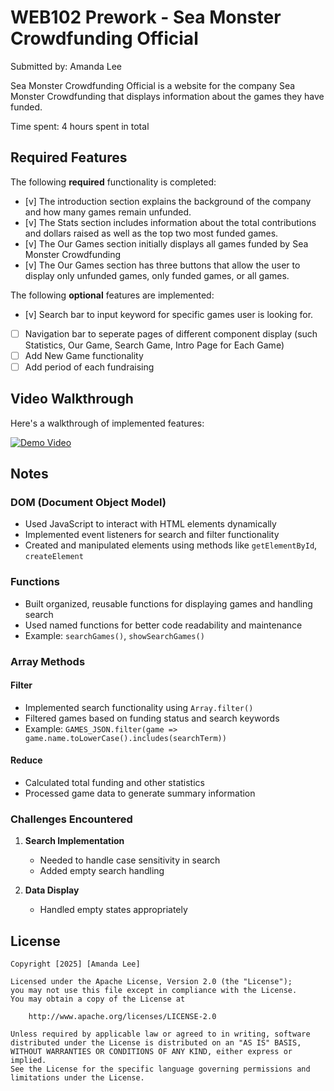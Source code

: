 # WEB102 Prework - Sea Monster Crowdfunding Official

Submitted by: Amanda Lee

Sea Monster Crowdfunding Official is a website for the company Sea Monster Crowdfunding that displays information about the games they have funded.

Time spent: 4 hours spent in total

## Required Features

The following **required** functionality is completed:

* [v] The introduction section explains the background of the company and how many games remain unfunded.
* [v] The Stats section includes information about the total contributions and dollars raised as well as the top two most funded games.
* [v] The Our Games section initially displays all games funded by Sea Monster Crowdfunding
* [v] The Our Games section has three buttons that allow the user to display only unfunded games, only funded games, or all games.

The following **optional** features are implemented:

* [v] Search bar to input keyword for specific games user is looking for.
* [ ] Navigation bar to seperate pages of different component display (such Statistics, Our Game, Search Game, Intro Page for Each Game)
* [ ] Add New Game functionality
* [ ] Add period of each fundraising

## Video Walkthrough

Here's a walkthrough of implemented features:

[![Demo Video](https://img.youtube.com/vi/735N-wgHPcc/hqdefault.jpg)](https://youtu.be/735N-wgHPcc)

## Notes
### DOM (Document Object Model)
- Used JavaScript to interact with HTML elements dynamically
- Implemented event listeners for search and filter functionality
- Created and manipulated elements using methods like `getElementById`, `createElement`

### Functions
- Built organized, reusable functions for displaying games and handling search
- Used named functions for better code readability and maintenance
- Example: `searchGames()`, `showSearchGames()`

### Array Methods
#### Filter
- Implemented search functionality using `Array.filter()`
- Filtered games based on funding status and search keywords
- Example: `GAMES_JSON.filter(game => game.name.toLowerCase().includes(searchTerm))`

#### Reduce
- Calculated total funding and other statistics
- Processed game data to generate summary information

### Challenges Encountered
1. **Search Implementation**
   - Needed to handle case sensitivity in search
   - Added empty search handling

2. **Data Display**
   - Handled empty states appropriately

## License

    Copyright [2025] [Amanda Lee]

    Licensed under the Apache License, Version 2.0 (the "License");
    you may not use this file except in compliance with the License.
    You may obtain a copy of the License at

        http://www.apache.org/licenses/LICENSE-2.0

    Unless required by applicable law or agreed to in writing, software
    distributed under the License is distributed on an "AS IS" BASIS,
    WITHOUT WARRANTIES OR CONDITIONS OF ANY KIND, either express or implied.
    See the License for the specific language governing permissions and
    limitations under the License.
